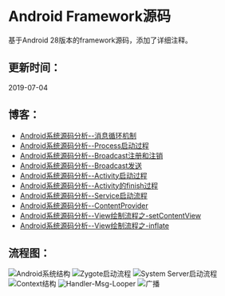 # Android Framework源码

基于Android 28版本的framework源码，添加了详细注释。

## 更新时间：
2019-07-04

##  博客：
* [Android系统源码分析--消息循环机制](http://codemx.cn/2017/07/13/AndroidOS004-HandleMessageLooper/)
* [Android系统源码分析--Process启动过程](http://codemx.cn/2017/09/13/AndroidOS005-Process/)
* [Android系统源码分析--Broadcast注册和注销](http://codemx.cn/2017/12/21/AndroidOS006-Broadcast1/)
* [Android系统源码分析--Broadcast发送](http://codemx.cn/2017/12/25/AndroidOS007-Broadcast2/)
* [Android系统源码分析--Activity启动过程](http://codemx.cn/2018/01/26/AndroidOS008-Activity/)
* [Android系统源码分析--Activity的finish过程](http://codemx.cn/2018/03/12/AndroidOS009-Activity/)
* [Android系统源码分析--Service启动流程](http://codemx.cn/2018/04/24/AndroidOS010-Service/)
* [Android系统源码分析--ContentProvider](http://codemx.cn/2018/07/13/AndroidOS011-ContentProvider/)
* [Android系统源码分析--View绘制流程之-setContentView](http://codemx.cn/2018/11/12/AndroidOS012-View-setContentView/)
* [Android系统源码分析--View绘制流程之-inflate](http://codemx.cn/2018/11/20/AndroidOS013-View-inflate/)



## 流程图：
<img src="/source/images/Android/AndroidOS.png" width="" height="" alt="Android系统结构"/>
<img src="/source/images/Android/Zygote.jpg" width="" height="" alt="Zygote启动流程"/>
<img src="/source/images/Android/SystemServer.jpg" width="" height="" alt="System Server启动流程"/>
<img src="/source/images/Android/Context.jpg" width="" height="" alt="Context结构"/>
<img src="/source/images/Android/HandlerMsgLooper.jpg" width="" height="" alt="Handler-Msg-Looper"/>
<img src="/source/images/Android/registerReceiver.jpg" width="" height="" alt="广播"/>


